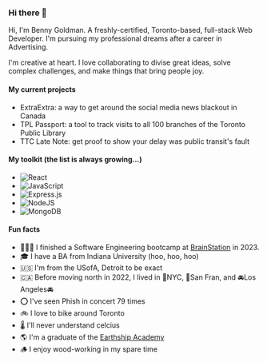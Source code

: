 ### Hi there 👋

<!--
**bennygoldman/bennygoldman** is a ✨ _special_ ✨ repository because its `README.md` (this file) appears on your GitHub profile.

Here are some ideas to get you started:

- 🔭 I’m currently working on ...
- 🌱 I’m currently learning ...
- 👯 I’m looking to collaborate on ...
- 🤔 I’m looking for help with ...
- 💬 Ask me about ...
- 📫 How to reach me: ...
- 😄 Pronouns: ...
- ⚡ Fun fact: ...
-->

Hi, I'm Benny Goldman. A freshly-certified, Toronto-based, full-stack Web Developer. I'm pursuing my professional dreams after a career in Advertising.

I'm creative at heart. I love collaborating to divise great ideas, solve complex challenges, and make things that bring people joy.

#### My current projects

- ExtraExtra: a way to get around the social media news blackout in Canada
- TPL Passport: a tool to track visits to all 100 branches of the Toronto Public Library
- TTC Late Note: get proof to show your delay was public transit's fault 

#### My toolkit (the list is always growing...)

- ![React](https://img.shields.io/badge/react-%23430098.svg?style=for-the-badge&logo=react&logoColor=%2361DAFB)
- ![JavaScript](https://img.shields.io/badge/javascript-%23323330.svg?style=for-the-badge&logo=javascript&logoColor=%23F7DF1E)
- ![Express.js](https://img.shields.io/badge/express.js-%23404d59.svg?style=for-the-badge&logo=express&logoColor=%2361DAFB)
- ![NodeJS](https://img.shields.io/badge/node.js-6DA55F?style=for-the-badge&logo=node.js&logoColor=white)
- ![MongoDB](https://img.shields.io/badge/MongoDB-%23316192.svg?style=for-the-badge&logo=mongodb&logoColor=white)

#### Fun facts

- 👨🏻‍💻  I finished a Software Engineering bootcamp at [BrainStation](https://www.brainstation.io) in 2023.
- 🎓  I have a BA from Indiana University (hoo, hoo, hoo)
- 🇺🇸  I'm from the USofA, Detroit to be exact 
- 🇨🇦  Before moving north in 2022, I lived in 🗽NYC, 🌉San Fran, and 🚘Los Angeles🚘
- ⭕️  I've seen Phish in concert 79 times
- 🚲  I love to bike around Toronto
- 🌡️  I'll never understand celcius
- 🌎  I'm a graduate of the [Earthship Academy](https://earthship.com/)
- 🪵  I enjoy wood-working in my spare time
